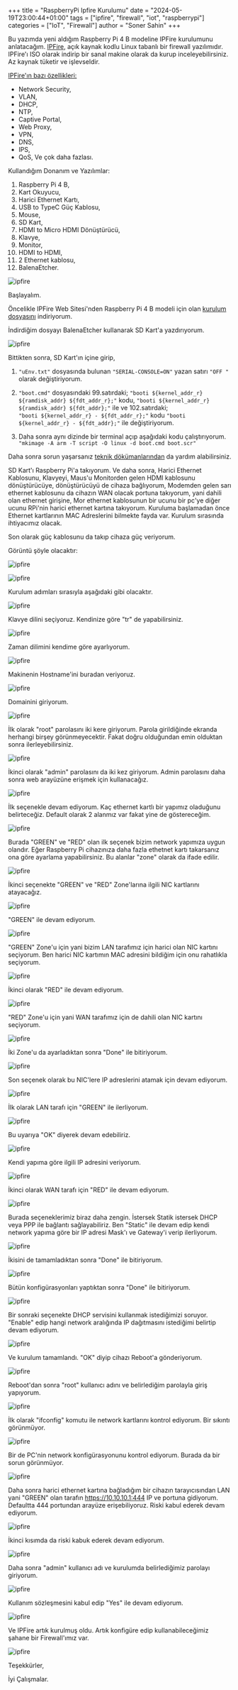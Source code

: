 +++
title = "RaspberryPi Ipfire Kurulumu"
date = "2024-05-19T23:00:44+01:00"
tags = ["ipfire", "firewall", "iot", "raspberrypi"]
categories = ["IoT", "Firewall"]
author = "Soner Sahin"
+++

Bu yazımda yeni aldığım Raspberry Pi 4 B modeline IPFire kurulumunu anlatacağım.
[IPFire](https://www.ipfire.org/), açık kaynak kodlu Linux tabanlı bir firewall yazılımıdır. IPFire'ı ISO olarak indirip bir sanal makine olarak da kurup inceleyebilirsiniz. Az kaynak tüketir ve işlevseldir. 

[IPFire'ın bazı özellikleri:](https://www.ipfire.org/about)
- Network Security,
- VLAN,
- DHCP,
- NTP,
- Captive Portal,
- Web Proxy,
- VPN,
- DNS,
- IPS,
- QoS,
Ve çok daha fazlası.

Kullandığım Donanım ve Yazılımlar:
1. Raspberry Pi 4 B,
2. Kart Okuyucu,
3. Harici Ethernet Kartı,
4. USB to TypeC Güç Kablosu,
5. Mouse,
6. SD Kart,
7. HDMI to Micro HDMI Dönüştürücü,
8. Klavye,
9. Monitor,
10. HDMI to HDMI,
11. 2 Ethernet kablosu,
12. BalenaEtcher.


![ipfire](/images/RaspberryPiIPFire/17.jpg)




Başlayalım.

Öncelikle IPFire Web Sitesi'nden Raspberry Pi 4 B modeli için olan [kurulum dosyasını](https://downloads.ipfire.org/releases/ipfire-2.x/2.29-core185/ipfire-2.29-core185-aarch64.img.xz) indiriyorum.

İndirdiğim dosyayı BalenaEtcher kullanarak SD Kart'a yazdırıyorum.

![ipfire](/images/RaspberryPiIPFire/15.png)


Bittikten sonra, SD Kart'ın içine girip, 
1. `"uEnv.txt"` dosyasında bulunan  `"SERIAL-CONSOLE=ON"` yazan satırı `"OFF "` olarak değiştiriyorum.
2. `"boot.cmd"` dosyasındaki 99.satırdaki;
`"booti ${kernel_addr_r} ${ramdisk_addr} ${fdt_addr_r};"` kodu,
`"booti ${kernel_addr_r} ${ramdisk_addr} ${fdt_addr};"` ile
ve 
102.satırdaki;  
`"booti ${kernel_addr_r} - ${fdt_addr_r};"` kodu
`"booti ${kernel_addr_r} - ${fdt_addr};"` ile değiştiriyorum.

3. Daha sonra aynı dizinde bir terminal açıp aşağıdaki kodu çalıştırıyorum.
`"mkimage -A arm -T script -O linux -d boot.cmd boot.scr"`

Daha sonra sorun yaşarsanız [teknik dökümanlarından](https://www.ipfire.org/docs/hardware/arm/rpi/four) da yardım alabilirsiniz.

SD Kart'ı Raspberry Pi'a takıyorum. 
Ve daha sonra,
Harici Ethernet Kablosunu,
Klavyeyi,
Maus'u
Monitorden gelen HDMI kablosunu dönüştürücüye, dönüştürücüyü de cihaza bağlıyorum,
Modemden gelen sarı ethernet kablosunu da cihazın WAN olacak portuna takıyorum, yani dahili olan ethernet girişine,
Mor ethernet kablosunun bir ucunu bir pc'ye diğer ucunu RPi'nin harici ethernet kartına takıyorum.
Kuruluma başlamadan önce Ethernet kartlarının MAC Adreslerini bilmekte fayda var. Kurulum sırasında ihtiyacımız olacak.

Son olarak güç kablosunu da takıp cihaza güç veriyorum.

Görüntü şöyle olacaktır:

![ipfire](/images/RaspberryPiIPFire/18.jpg)

![ipfire](/images/RaspberryPiIPFire/19.jpg)

Kurulum adımları sırasıyla aşağıdaki gibi olacaktır.

![ipfire](/images/RaspberryPiIPFire/21.jpg)

Klavye dilini seçiyoruz. Kendinize göre "tr" de yapabilirsiniz.

![ipfire](/images/RaspberryPiIPFire/22.jpg)  

Zaman dilimini kendime göre ayarlıyorum.

![ipfire](/images/RaspberryPiIPFire/23.jpg)

Makinenin Hostname'ini buradan veriyoruz.

![ipfire](/images/RaspberryPiIPFire/24.jpg)

Domainini giriyorum. 

![ipfire](/images/RaspberryPiIPFire/25.jpg)

İlk olarak "root" parolasını iki kere giriyorum. Parola girildiğinde ekranda herhangi birşey görünmeyecektir. Fakat doğru olduğundan emin olduktan sonra ilerleyebilirsiniz.

![ipfire](/images/RaspberryPiIPFire/26.jpg)

İkinci olarak "admin" parolasını da iki kez giriyorum. Admin parolasını daha sonra web arayüzüne erişmek için kullanacağız.

![ipfire](/images/RaspberryPiIPFire/27.jpg)

İlk seçenekle devam ediyorum. Kaç ethernet kartlı bir yapımız oladuğunu belirteceğiz. Default olarak 2 alanmız var fakat yine de göstereceğim.

![ipfire](/images/RaspberryPiIPFire/28.jpg)

Burada "GREEN" ve "RED" olan ilk seçenek bizim network yapımıza uygun olandır. Eğer Raspberry Pi cihazınıza daha fazla ethetnet kartı takarsanız ona göre ayarlama yapabilirsiniz. Bu alanlar "zone" olarak da ifade edilir.

![ipfire](/images/RaspberryPiIPFire/29.jpg)

İkinci seçenekte "GREEN" ve "RED" Zone'larına ilgili NIC kartlarını atayacağız.

![ipfire](/images/RaspberryPiIPFire/30.jpg)

"GREEN" ile devam ediyorum.

![ipfire](/images/RaspberryPiIPFire/31.jpg)

"GREEN" Zone'u için yani bizim LAN tarafımız için harici olan NIC kartını seçiyorum. Ben harici NIC kartımın MAC adresini bildiğim için onu rahatlıkla seçiyorum.

![ipfire](/images/RaspberryPiIPFire/32.jpg)

İkinci olarak "RED" ile devam ediyorum.

![ipfire](/images/RaspberryPiIPFire/33.jpg)

"RED" Zone'u için yani WAN tarafımız için de dahili olan NIC kartını seçiyorum.

![ipfire](/images/RaspberryPiIPFire/34.jpg)

İki Zone'u da ayarladıktan sonra "Done" ile bitiriyorum.

![ipfire](/images/RaspberryPiIPFire/35.jpg)

Son seçenek olarak bu NIC'lere IP adreslerini atamak için devam ediyorum.

![ipfire](/images/RaspberryPiIPFire/36.jpg)

İlk olarak LAN tarafı için "GREEN" ile ilerliyorum.

![ipfire](/images/RaspberryPiIPFire/37.jpg)

Bu uyarıya "OK" diyerek devam edebiliriz.

![ipfire](/images/RaspberryPiIPFire/38.jpg)

Kendi yapıma göre ilgili IP adresini veriyorum.

![ipfire](/images/RaspberryPiIPFire/39.jpg)

İkinci olarak WAN tarafı için "RED" ile devam ediyorum.

![ipfire](/images/RaspberryPiIPFire/40.jpg)

Burada seçeneklerimiz biraz daha zengin. İstersek Statik istersek DHCP veya PPP ile bağlantı sağlayabiliriz. Ben "Static" ile devam edip kendi network yapıma göre bir IP adresi Mask'ı ve Gateway'i verip ilerliyorum.

![ipfire](/images/RaspberryPiIPFire/41.jpg)

İkisini de tamamladıktan sonra "Done" ile bitiriyorum.

![ipfire](/images/RaspberryPiIPFire/42.jpg)

Bütün konfigürasyonları yaptıktan sonra "Done" ile bitiriyorum.

![ipfire](/images/RaspberryPiIPFire/43.jpg)

Bir sonraki seçenekte DHCP servisini kullanmak istediğimizi soruyor. "Enable" edip hangi network aralığında IP dağıtmasını istediğimi belirtip devam ediyorum.

![ipfire](/images/RaspberryPiIPFire/44.jpg)

Ve kurulum tamamlandı. "OK" diyip cihazı Reboot'a gönderiyorum.

![ipfire](/images/RaspberryPiIPFire/45.jpg)

Reboot'dan sonra "root" kullanıcı adını ve belirlediğim parolayla giriş yapıyorum.

![ipfire](/images/RaspberryPiIPFire/46.jpg)

İlk olarak "ifconfig" komutu ile network kartlarını kontrol ediyorum. Bir sıkıntı görünmüyor.

![ipfire](/images/RaspberryPiIPFire/47.jpg)

Bir de PC'nin network konfigürasyonunu kontrol ediyorum. Burada da bir sorun görünmüyor.

![ipfire](/images/RaspberryPiIPFire/53.jpg)

Daha sonra harici ethernet kartına bağladığım bir cihazın tarayıcısından LAN yani "GREEN" olan tarafın https://10.10.10.1:444 IP ve portuna gidiyorum. Defaultta 444 portundan arayüze erişebiliyoruz. 
Riski kabul ederek devam ediyorum.

![ipfire](/images/RaspberryPiIPFire/48.jpg)

İkinci kısımda da riski kabuk ederek devam ediyorum.

![ipfire](/images/RaspberryPiIPFire/49.jpg)

Daha sonra "admin" kullanıcı adı ve kurulumda belirlediğimiz parolayı giriyorum.

![ipfire](/images/RaspberryPiIPFire/50.jpg)

Kullanım sözleşmesini kabul edip "Yes" ile devam ediyorum.

![ipfire](/images/RaspberryPiIPFire/51.jpg)

Ve IPFire artık kurulmuş oldu. Artık konfigüre edip kullanabileceğimiz şahane bir Firewall'ımız var.

![ipfire](/images/RaspberryPiIPFire/52.jpg)

Teşekkürler,

İyi Çalışmalar.